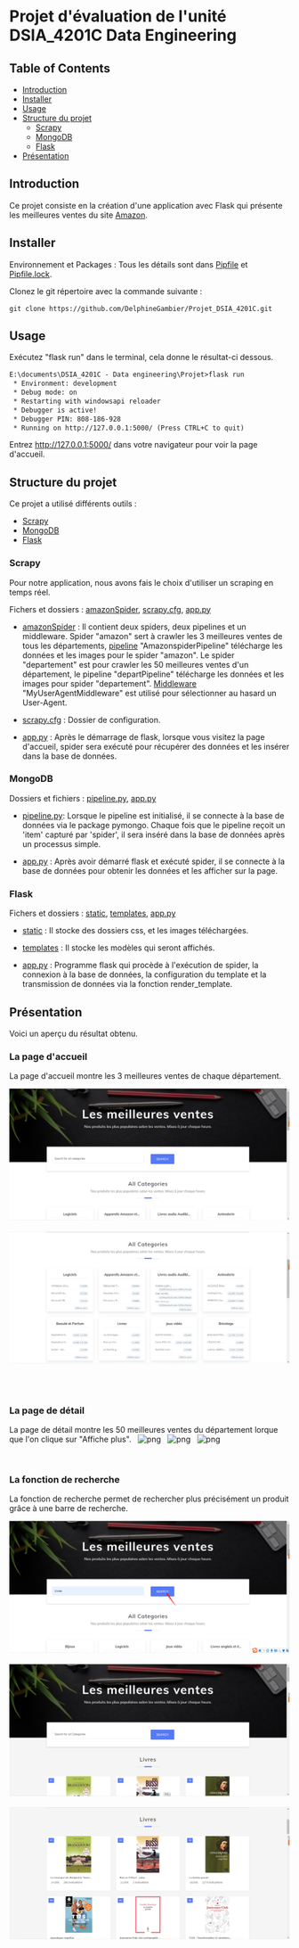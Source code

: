 # Projet d'évaluation de l'unité DSIA_4201C Data Engineering 

## Table of Contents

- [Introduction](#introduction)
- [Installer](#installer)
- [Usage](#usage)
- [Structure du projet](#structure-du-projet)
  * [Scrapy](#scrapy)
  * [MongoDB](#mongodb)
  * [Flask](#flask)
- [Présentation](#présentation)

## Introduction 

Ce projet consiste en la création d'une application avec Flask qui présente les meilleures ventes du site [Amazon](http://www.amazon.com).

## Installer

Environnement et Packages : Tous les détails sont dans [Pipfile](https://github.com/DelphineGambier/Projet_DSIA_4201C/blob/main/Pipfile) et [Pipfile.lock](https://github.com/DelphineGambier/Projet_DSIA_4201C/blob/main/Pipfile.lock).

Clonez le git répertoire avec la commande suivante :

```
git clone https://github.com/DelphineGambier/Projet_DSIA_4201C.git
```

## Usage

Exécutez "flask run" dans le terminal, cela donne le résultat-ci dessous.

```
E:\documents\DSIA_4201C - Data engineering\Projet>flask run
 * Environment: development
 * Debug mode: on
 * Restarting with windowsapi reloader
 * Debugger is active!
 * Debugger PIN: 808-186-928
 * Running on http://127.0.0.1:5000/ (Press CTRL+C to quit)

```
Entrez http://127.0.0.1:5000/ dans votre navigateur pour voir la page d'accueil.

## Structure du projet 

Ce projet a utilisé différents outils : 
- [Scrapy](https://docs.scrapy.org/en/latest/) 
- [MongoDB](https://docs.mongodb.com/manual/) 
- [Flask](https://flask.palletsprojects.com/en/1.1.x/)

### Scrapy 

Pour notre application, nous avons fais le choix d'utiliser un scraping en temps réel.

Fichers et dossiers : [amazonSpider](https://github.com/DelphineGambier/Projet_DSIA_4201C/tree/main/amazonSpider), [scrapy.cfg](https://github.com/DelphineGambier/Projet_DSIA_4201C/blob/main/scrapy.cfg), [app.py](https://github.com/DelphineGambier/Projet_DSIA_4201C/blob/main/app.py)

- [amazonSpider](https://github.com/DelphineGambier/Projet_DSIA_4201C/tree/main/amazonSpider) : Il contient deux spiders, deux pipelines et un middleware. Spider "amazon" sert à crawler les 3 meilleures ventes de tous les départements, [pipeline](https://github.com/DelphineGambier/Projet_DSIA_4201C/blob/main/amazonSpider/pipelines.py) "AmazonspiderPipeline" télécharge les données et les images pour le spider "amazon".
Le spider "departement" est pour crawler les 50 meilleures ventes d'un département, le pipeline "departPipeline" télécharge les données et les images pour spider "departement". [Middleware](https://github.com/DelphineGambier/Projet_DSIA_4201C/blob/main/amazonSpider/middlewares.py) "MyUserAgentMiddleware" est utilisé pour sélectionner au hasard un User-Agent.

- [scrapy.cfg](https://github.com/DelphineGambier/Projet_DSIA_4201C/blob/main/scrapy.cfg) : Dossier de configuration.

- [app.py](https://github.com/DelphineGambier/Projet_DSIA_4201C/blob/main/app.py) : Après le démarrage de flask, lorsque vous visitez la page d'accueil, spider sera exécuté pour récupérer des données et les insérer dans la base de données.


### MongoDB

Dossiers et fichiers : [pipeline.py](https://github.com/DelphineGambier/Projet_DSIA_4201C/blob/main/amazonSpider/pipelines.py), [app.py](https://github.com/DelphineGambier/Projet_DSIA_4201C/blob/main/app.py)

- [pipeline.py](https://github.com/DelphineGambier/Projet_DSIA_4201C/blob/main/amazonSpider/pipelines.py): Lorsque le pipeline est initialisé, il se connecte à la base de données via le package pymongo. Chaque fois que le pipeline reçoit un 'item' capturé par 'spider', il sera inséré dans la base de données après un processus simple.

- [app.py](https://github.com/DelphineGambier/Projet_DSIA_4201C/blob/main/app.py) : Après avoir démarré flask et exécuté spider, il se connecte à la base de données pour obtenir les données et les afficher sur la page.

### Flask

Fichers et dossiers : [static](https://github.com/DelphineGambier/Projet_DSIA_4201C/tree/main/static), [templates](https://github.com/DelphineGambier/Projet_DSIA_4201C/tree/main/templates), [app.py](https://github.com/DelphineGambier/Projet_DSIA_4201C/blob/main/app.py)

- [static](https://github.com/DelphineGambier/Projet_DSIA_4201C/tree/main/static) : Il stocke des dossiers css, et les images téléchargées.

- [templates](https://github.com/DelphineGambier/Projet_DSIA_4201C/tree/main/templates) : Il stocke les modèles qui seront affichés.

- [app.py](https://github.com/DelphineGambier/Projet_DSIA_4201C/blob/main/app.py) : Programme flask qui procède à l'exécution de spider, la connexion à la base de données, la configuration du template et la transmission de données via la fonction render_template.

## Présentation

Voici un aperçu du résultat obtenu.

### La page d'accueil 
La page d'accueil montre les 3 meilleures ventes de chaque département.

![png](img_presentation/la%20page%20d'accueil1.png)
&nbsp; 
![png](img_presentation/la%20page%20d'accueil2.png)

 &nbsp;  
 &nbsp;
### La page de détail
La page de détail montre les 50 meilleures ventes du département lorque que l'on clique sur "Affiche plus".
&nbsp; 
![png](img_presentation/la%20page%20de%20détail1.png)
&nbsp; 
![png](img_presentation/la%20page%20de%20détail2.png)
&nbsp; 
![png](img_presentation/la%20page%20de%20détail.png)

 &nbsp; 
 &nbsp;
### La fonction de recherche
La fonction de recherche permet de rechercher plus précisément un produit grâce à une barre de recherche.

![png](img_presentation/recherche1.png)
&nbsp; 
![png](img_presentation/recherche2.png)
&nbsp; 
![png](img_presentation/recherche3.png)
&nbsp; 


